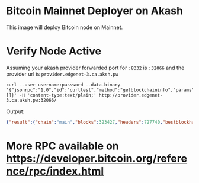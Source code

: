 # Bitcoin Mainnet Deployer on Akash
This image will deploy Bitcoin node on Mainnet.

# Verify Node Active
Assuming your akash provider forwarded port for `:8332` is `:32066` and the provider url is `provider.edgenet-3.ca.aksh.pw`

```shell
curl --user username:password --data-binary '{"jsonrpc":"1.0","id":"curltest","method":"getblockchaininfo","params":[]}' -H 'content-type:text/plain;' http://provider.edgenet-3.ca.aksh.pw:32066/
```

Output:
```json
{"result":{"chain":"main","blocks":323427,"headers":727740,"bestblockhash":"000000000000000017df004a169bf1af66c496141d7145b0a23e37a349fb581d","difficulty":34661425923.97694,"mediantime":1412205855,"verificationprogress":0.06782864175043646,"initialblockdownload":true,"chainwork":"00000000000000000000000000000000000000000001e4241ef7c06aff08ca20","size_on_disk":27610189626,"pruned":false,"softforks":{"bip34":{"type":"buried","active":true,"height":227931},"bip66":{"type":"buried","active":false,"height":363725},"bip65":{"type":"buried","active":false,"height":388381},"csv":{"type":"buried","active":false,"height":419328},"segwit":{"type":"buried","active":false,"height":481824},"taproot":{"type":"bip9","bip9":{"status":"defined","start_time":1619222400,"timeout":1628640000,"since":0,"min_activation_height":709632},"active":false}},"warnings":""},"error":null,"id":"curltest"}
```


# More RPC available on https://developer.bitcoin.org/reference/rpc/index.html